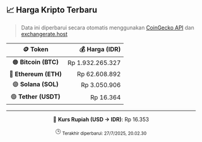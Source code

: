 

<!-- HARGA_KRIPTO -->
## 📈 Harga Kripto Terbaru

> Data ini diperbarui secara otomatis menggunakan [CoinGecko API](https://www.coingecko.com/) dan [exchangerate.host](https://exchangerate.host/)

<div align="center">

| 🪙 Token | 💰 Harga (IDR) |
|:------:|---------------:|
| 🟠 **Bitcoin (BTC)**   | Rp 1.932.265.327 |
| 🔵 **Ethereum (ETH)**  | Rp 62.608.892 |
| 🟣 **Solana (SOL)**    | Rp 3.050.906 |
| 🟢 **Tether (USDT)**   | Rp 16.364 |

---

💱 **Kurs Rupiah (USD → IDR)**: Rp 16.353

🕒 <sub>Terakhir diperbarui: 27/7/2025, 20.02.30</sub>

</div>
<!-- /HARGA_KRIPTO -->